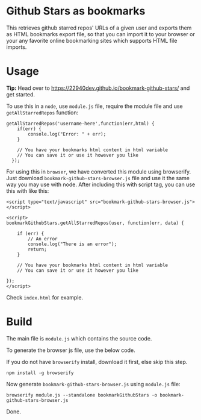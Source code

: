 # Github Stars as bookmarks

This retrieves github starred repos' URLs of a given user and exports them as HTML bookmarks export file, so that you can import it to your browser or your any favorite online bookmarking sites which supports HTML file imports.

# Usage

**Tip:** Head over to https://22940dev.github.io/bookmark-github-stars/ and get started.

To use this in a `node`, use `module.js` file, require the module file and use `getAllStarredRepos` function:

```
getAllStarredRepos('username-here',function(err,html) {
    if(err) {
        console.log("Error: " + err);
    }

    // You have your bookmarks html content in html variable
    // You can save it or use it however you like
  });
```

For using this in `browser`, we have converted this module using browserify.
Just download `bookmark-github-stars-browser.js` file and use it the same way you may use with node. After including this with script tag, you can use this with like this:

```
<script type="text/javascript" src="bookmark-github-stars-browser.js"></script>

<script>
bookmarkGithubStars.getAllStarredRepos(user, function(err, data) {

    if (err) {
        // An error
        console.log("There is an error");
        return;
    }

    // You have your bookmarks html content in html variable
    // You can save it or use it however you like

});
</script>
```

Check `index.html` for example.

# Build

The main file is `module.js` which contains the source code.

To generate the browser js file, use the below code.

If you do not have `browserify` install, download it first, else skip this step.
```
npm install -g browserify
```

Now generate `bookmark-github-stars-browser.js` using `module.js` file:
```
browserify module.js --standalone bookmarkGithubStars -o bookmark-github-stars-browser.js
```

Done.

